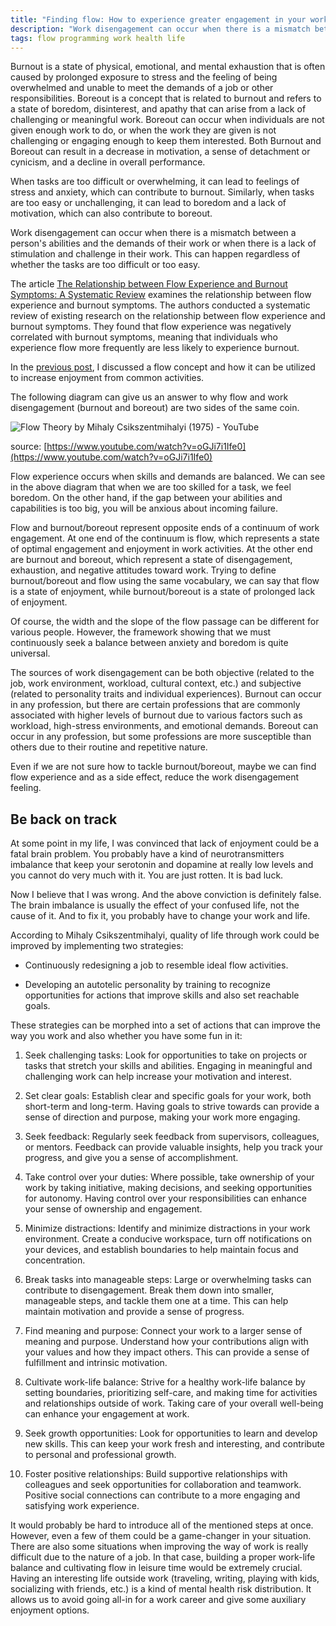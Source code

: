 ```yaml
---
title: "Finding flow: How to experience greater engagement in your work"
description: "Work disengagement can occur when there is a mismatch between a person's abilities and the demands of their work"
tags: flow programming work health life
---
```


Burnout is a state of physical, emotional, and mental exhaustion that is often caused by prolonged exposure to stress and the feeling of being overwhelmed and unable to meet the demands of a job or other responsibilities. Boreout is a concept that is related to burnout and refers to a state of boredom, disinterest, and apathy that can arise from a lack of challenging or meaningful work. Boreout can occur when individuals are not given enough work to do, or when the work they are given is not challenging or engaging enough to keep them interested. Both Burnout and Boreout can result in a decrease in motivation, a sense of detachment or cynicism, and a decline in overall performance.

When tasks are too difficult or overwhelming, it can lead to feelings of stress and anxiety, which can contribute to burnout. Similarly, when tasks are too easy or unchallenging, it can lead to boredom and a lack of motivation, which can also contribute to boreout.

Work disengagement can occur when there is a mismatch between a person's abilities and the demands of their work or when there is a lack of stimulation and challenge in their work. This can happen regardless of whether the tasks are too difficult or too easy.

The article [The Relationship between Flow Experience and Burnout Symptoms: A Systematic Review](https://pubmed.ncbi.nlm.nih.gov/35409547/) examines the relationship between flow experience and burnout symptoms. The authors conducted a systematic review of existing research on the relationship between flow experience and burnout symptoms. They found that flow experience was negatively correlated with burnout symptoms, meaning that individuals who experience flow more frequently are less likely to experience burnout.

In the [previous post](https://jorzel.hashnode.dev/finding-enjoyment), I discussed a flow concept and how it can be utilized to increase enjoyment from common activities.

The following diagram can give us an answer to why flow and work disengagement (burnout and boreout) are two sides of the same coin.

![Flow Theory by Mihaly Csikszentmihalyi (1975) - YouTube](https://i.ytimg.com/vi/oGJi7i1Ife0/maxresdefault.jpg)

source: [https://www.youtube.com/watch?v=oGJi7i1Ife0](https://www.youtube.com/watch?v=oGJi7i1Ife0)

Flow experience occurs when skills and demands are balanced. We can see in the above diagram that when we are too skilled for a task, we feel boredom. On the other hand, if the gap between your abilities and capabilities is too big, you will be anxious about incoming failure.

Flow and burnout/boreout represent opposite ends of a continuum of work engagement. At one end of the continuum is flow, which represents a state of optimal engagement and enjoyment in work activities. At the other end are burnout and boreout, which represent a state of disengagement, exhaustion, and negative attitudes toward work. Trying to define burnout/boreout and flow using the same vocabulary, we can say that flow is a state of enjoyment, while burnout/boreout is a state of prolonged lack of enjoyment.

Of course, the width and the slope of the flow passage can be different for various people. However, the framework showing that we must continuously seek a balance between anxiety and boredom is quite universal.

The sources of work disengagement can be both objective (related to the job, work environment, workload, cultural context, etc.) and subjective (related to personality traits and individual experiences). Burnout can occur in any profession, but there are certain professions that are commonly associated with higher levels of burnout due to various factors such as workload, high-stress environments, and emotional demands. Boreout can occur in any profession, but some professions are more susceptible than others due to their routine and repetitive nature.

Even if we are not sure how to tackle burnout/boreout, maybe we can find flow experience and as a side effect, reduce the work disengagement feeling.

## Be back on track

At some point in my life, I was convinced that lack of enjoyment could be a fatal brain problem. You probably have a kind of neurotransmitters imbalance that keep your serotonin and dopamine at really low levels and you cannot do very much with it. You are just rotten. It is bad luck.

Now I believe that I was wrong. And the above conviction is definitely false. The brain imbalance is usually the effect of your confused life, not the cause of it. And to fix it, you probably have to change your work and life.

According to Mihaly Csikszentmihalyi, quality of life through work could be improved by implementing two strategies:

* Continuously redesigning a job to resemble ideal flow activities.
    
* Developing an autotelic personality by training to recognize opportunities for actions that improve skills and also set reachable goals.
    

These strategies can be morphed into a set of actions that can improve the way you work and also whether you have some fun in it:

1. Seek challenging tasks: Look for opportunities to take on projects or tasks that stretch your skills and abilities. Engaging in meaningful and challenging work can help increase your motivation and interest.
    
2. Set clear goals: Establish clear and specific goals for your work, both short-term and long-term. Having goals to strive towards can provide a sense of direction and purpose, making your work more engaging.
    
3. Seek feedback: Regularly seek feedback from supervisors, colleagues, or mentors. Feedback can provide valuable insights, help you track your progress, and give you a sense of accomplishment.
    
4. Take control over your duties: Where possible, take ownership of your work by taking initiative, making decisions, and seeking opportunities for autonomy. Having control over your responsibilities can enhance your sense of ownership and engagement.
    
5. Minimize distractions: Identify and minimize distractions in your work environment. Create a conducive workspace, turn off notifications on your devices, and establish boundaries to help maintain focus and concentration.
    
6. Break tasks into manageable steps: Large or overwhelming tasks can contribute to disengagement. Break them down into smaller, manageable steps, and tackle them one at a time. This can help maintain motivation and provide a sense of progress.
    
7. Find meaning and purpose: Connect your work to a larger sense of meaning and purpose. Understand how your contributions align with your values and how they impact others. This can provide a sense of fulfillment and intrinsic motivation.
    
8. Cultivate work-life balance: Strive for a healthy work-life balance by setting boundaries, prioritizing self-care, and making time for activities and relationships outside of work. Taking care of your overall well-being can enhance your engagement at work.
    
9. Seek growth opportunities: Look for opportunities to learn and develop new skills. This can keep your work fresh and interesting, and contribute to personal and professional growth.
    
10. Foster positive relationships: Build supportive relationships with colleagues and seek opportunities for collaboration and teamwork. Positive social connections can contribute to a more engaging and satisfying work experience.
    

It would probably be hard to introduce all of the mentioned steps at once. However, even a few of them could be a game-changer in your situation. There are also some situations when improving the way of work is really difficult due to the nature of a job. In that case, building a proper work-life balance and cultivating flow in leisure time would be extremely crucial. Having an interesting life outside work (traveling, writing, playing with kids, socializing with friends, etc.) is a kind of mental health risk distribution. It allows us to avoid going all-in for a work career and give some auxiliary enjoyment options.